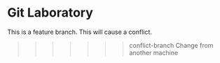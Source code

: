 # Git Laboratory
This is a feature branch.
This will cause a conflict.
>>>>>>> conflict-branch
Change from another machine
